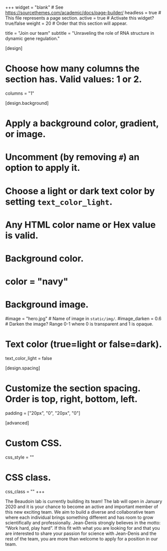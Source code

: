 +++
widget = "blank"  # See https://sourcethemes.com/academic/docs/page-builder/
headless = true  # This file represents a page section.
active = true  # Activate this widget? true/false
weight = 20  # Order that this section will appear.

title = "Join our team"
subtitle = "Unraveling the role of RNA structure in dynamic gene regulation."


[design]
  # Choose how many columns the section has. Valid values: 1 or 2.
  columns = "1"

[design.background]
  # Apply a background color, gradient, or image.
  #   Uncomment (by removing `#`) an option to apply it.
  #   Choose a light or dark text color by setting `text_color_light`.
  #   Any HTML color name or Hex value is valid.

  # Background color.
  # color = "navy"

  # Background image.
  #image = "hero.jpg"  # Name of image in `static/img/`.
  #image_darken = 0.6  # Darken the image? Range 0-1 where 0 is transparent and 1 is opaque.

  # Text color (true=light or false=dark).
  text_color_light = false

[design.spacing]
  # Customize the section spacing. Order is top, right, bottom, left.
  padding = ["20px", "0", "20px", "0"]

[advanced]
 # Custom CSS.
 css_style = ""

 # CSS class.
 css_class = ""
+++

The Beaudoin lab is currently building its team! The lab will open in January 2020 and it is your chance to become an active and important member of this new exciting team. We aim to build a diverse and collaborative team where each individual brings something different and has room to grow scientifically and professionally. Jean-Denis strongly believes in the motto: “Work hard, play hard”. If this fit with what you are looking for and that you are interested to share your passion for science with Jean-Denis and the rest of the team, you are more than welcome to apply for a position in our team.
